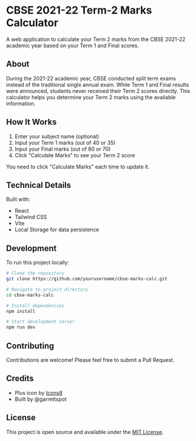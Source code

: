 # CBSE 2021-22 Term-2 Marks Calculator

A web application to calculate your Term 2 marks from the CBSE 2021-22 academic year based on your Term 1 and Final scores.

## About

During the 2021-22 academic year, CBSE conducted split term exams instead of the traditional single annual exam. While Term 1 and Final results were announced, students never received their Term 2 scores directly. This calculator helps you determine your Term 2 marks using the available information.

## How It Works

1. Enter your subject name (optional)
2. Input your Term 1 marks (out of 40 or 35)
3. Input your Final marks (out of 80 or 70)
4. Click "Calculate Marks" to see your Term 2 score

You need to click "Calculate Marks" each time to update it.

## Technical Details

Built with:
- React
- Tailwind CSS
- Vite
- Local Storage for data persistence

## Development

To run this project locally:

```bash
# Clone the repository
git clone https://github.com/yourusername/cbse-marks-calc.git

# Navigate to project directory
cd cbse-marks-calc

# Install dependencies
npm install

# Start development server
npm run dev
```

## Contributing

Contributions are welcome! Please feel free to submit a Pull Request.

## Credits

- Plus icon by [Icons8](https://icons8.com)
- Built by @garrettspot

## License

This project is open source and available under the [MIT License](LICENSE).